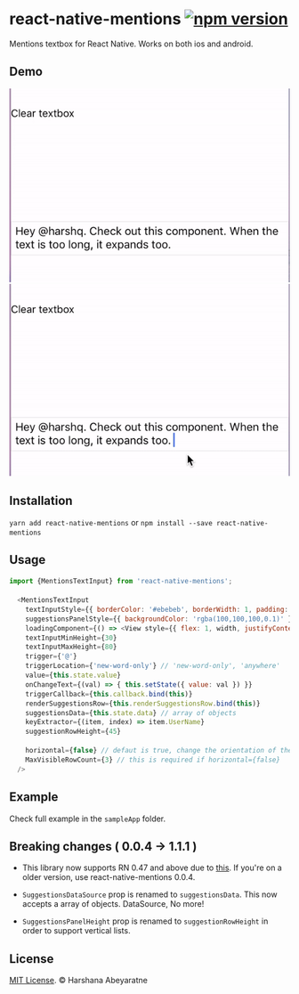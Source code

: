 # react-native-mentions [![npm version](https://badge.fury.io/js/react-native-mentions.svg)](https://badge.fury.io/js/react-native-mentions)
Mentions textbox for React Native. Works on both ios and android. 

## Demo

![alt text](screens/screen1.gif "Screenshots")
![alt text](screens/screen2.gif "Screenshots")

## Installation

```yarn add react-native-mentions```
or
```npm install --save react-native-mentions```

## Usage

```js
import {MentionsTextInput} from 'react-native-mentions';

  <MentionsTextInput
    textInputStyle={{ borderColor: '#ebebeb', borderWidth: 1, padding: 5, fontSize: 15 }}
    suggestionsPanelStyle={{ backgroundColor: 'rgba(100,100,100,0.1)' }}
    loadingComponent={() => <View style={{ flex: 1, width, justifyContent: 'center', alignItems: 'center' }}><ActivityIndicator /></View>}
    textInputMinHeight={30}
    textInputMaxHeight={80}
    trigger={'@'}
    triggerLocation={'new-word-only'} // 'new-word-only', 'anywhere'
    value={this.state.value}
    onChangeText={(val) => { this.setState({ value: val }) }}
    triggerCallback={this.callback.bind(this)}
    renderSuggestionsRow={this.renderSuggestionsRow.bind(this)}
    suggestionsData={this.state.data} // array of objects
    keyExtractor={(item, index) => item.UserName} 
    suggestionRowHeight={45}
          
    horizontal={false} // defaut is true, change the orientation of the list
    MaxVisibleRowCount={3} // this is required if horizontal={false}
  />
```

## Example 

Check full example in the `sampleApp` folder. 

## Breaking changes ( 0.0.4 -> 1.1.1 )

- This library now supports RN 0.47 and above due to [this](https://github.com/facebook/react-native/commit/bac84ce207a0466cec95626131063751eb48b964). If you're on a older version, use react-native-mentions 0.0.4.

- `SuggestionsDataSource` prop is renamed to `suggestionsData`. This now accepts a array of objects. DataSource, No more!

- `SuggestionsPanelHeight` prop is renamed to `suggestionRowHeight` in order to support vertical lists. 


## License

[MIT License](http://opensource.org/licenses/mit-license.html). © Harshana Abeyaratne
